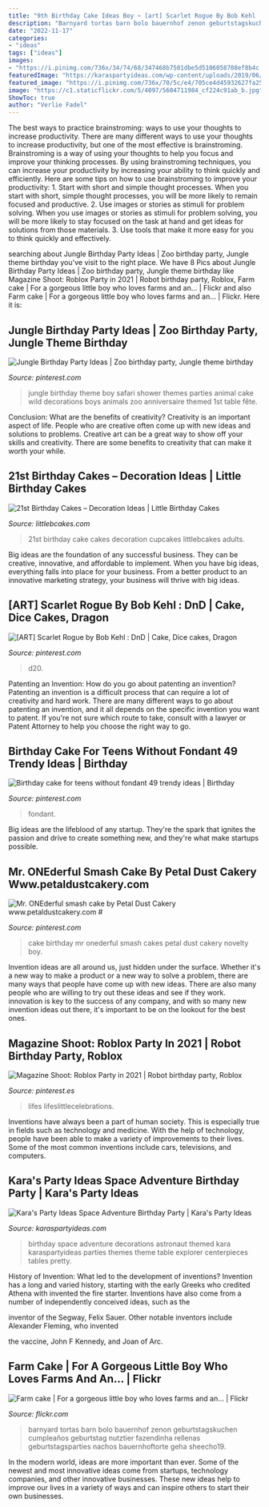 ```yaml
---
title: "9th Birthday Cake Ideas Boy ~ [art] Scarlet Rogue By Bob Kehl : Dnd"
description: "Barnyard tortas barn bolo bauernhof zenon geburtstagskuchen cumpleaños geburtstag nutztier fazendinha rellenas geburtstagsparties nachos bauernhoftorte geha sheecho19"
date: "2022-11-17"
categories:
- "ideas"
tags: ["ideas"]
images:
- "https://i.pinimg.com/736x/34/74/68/347468b7501dbe5d5106058708ef8b4c.jpg"
featuredImage: "https://karaspartyideas.com/wp-content/uploads/2019/06/Space-Adventure-Birthday-Party-via-Karas-Party-Ideas-KarasPartyIdeas.com11.jpeg"
featured_image: "https://i.pinimg.com/736x/70/5c/e4/705ce4d45932627fa2576e101ccafb70.jpg"
image: "https://c1.staticflickr.com/5/4097/5604711984_cf224c91ab_b.jpg"
ShowToc: true
author: "Verlie Fadel"
---
```



The best ways to practice brainstroming: ways to use your thoughts to increase productivity.
There are many different ways to use your thoughts to increase productivity, but one of the most effective is brainstroming. Brainstroming is a way of using your thoughts to help you focus and improve your thinking processes. By using brainstroming techniques, you can increase your productivity by increasing your ability to think quickly and efficiently. Here are some tips on how to use brainstroming to improve your productivity: 1. Start with short and simple thought processes. When you start with short, simple thought processes, you will be more likely to remain focused and productive. 2. Use images or stories as stimuli for problem solving. When you use images or stories as stimuli for problem solving, you will be more likely to stay focused on the task at hand and get ideas for solutions from those materials. 3. Use tools that make it more easy for you to think quickly and effectively.

	

		
searching about Jungle Birthday Party Ideas | Zoo birthday party, Jungle theme birthday you've visit to the right place. We have 8 Pics about Jungle Birthday Party Ideas | Zoo birthday party, Jungle theme birthday like Magazine Shoot: Roblox Party in 2021 | Robot birthday party, Roblox, Farm cake | For a gorgeous little boy who loves farms and an… | Flickr and also Farm cake | For a gorgeous little boy who loves farms and an… | Flickr. Here it is:
		
    
## Jungle Birthday Party Ideas | Zoo Birthday Party, Jungle Theme Birthday

<img loading=lazy src="https://i.pinimg.com/736x/4c/c6/d3/4cc6d33298e3fefd76117d93d9481fe1.jpg" onerror="this.onerror=null;this.src='https://tse4.mm.bing.net/th?id=OIP.wdPK7xG1cATC1SRrl-AGegHaLG&amp;pid=15.1';" alt="Jungle Birthday Party Ideas | Zoo birthday party, Jungle theme birthday">

_Source: pinterest.com_

>jungle birthday theme boy safari shower themes parties animal cake wild decorations boys animals zoo anniversaire themed 1st table fête. 

	

Conclusion: What are the benefits of creativity?
Creativity is an important aspect of life. People who are creative often come up with new ideas and solutions to problems. Creative art can be a great way to show off your skills and creativity. There are some benefits to creativity that can make it worth your while.

    
## 21st Birthday Cakes – Decoration Ideas | Little Birthday Cakes

<img loading=lazy src="http://www.littlebcakes.com/wp-content/uploads/2014/02/21st-Birthday-Cake-Images.jpg" onerror="this.onerror=null;this.src='https://tse4.mm.bing.net/th?id=OIP.-AMWZX2gyPz_UG0hgZ_LWwHaJ4&amp;pid=15.1';" alt="21st Birthday Cakes – Decoration Ideas | Little Birthday Cakes">

_Source: littlebcakes.com_

>21st birthday cake cakes decoration cupcakes littlebcakes adults. 

	

Big ideas are the foundation of any successful business. They can be creative, innovative, and affordable to implement. When you have big ideas, everything falls into place for your business. From a better product to an innovative marketing strategy, your business will thrive with big ideas.

    
## [ART] Scarlet Rogue By Bob Kehl : DnD | Cake, Dice Cakes, Dragon

<img loading=lazy src="https://i.pinimg.com/736x/d8/7b/0f/d87b0fdbade568e45d54d04588d12cfa.jpg" onerror="this.onerror=null;this.src='https://tse2.mm.bing.net/th?id=OIP.KbtWv3QYgwWGs61Jq4YfygHaHa&amp;pid=15.1';" alt="[ART] Scarlet Rogue by Bob Kehl : DnD | Cake, Dice cakes, Dragon">

_Source: pinterest.com_

>d20. 

	

Patenting an Invention: How do you go about patenting an invention?
Patenting an invention is a difficult process that can require a lot of creativity and hard work. There are many different ways to go about patenting an invention, and it all depends on the specific invention you want to patent. If you're not sure which route to take, consult with a lawyer or Patent Attorney to help you choose the right way to go.

    
## Birthday Cake For Teens Without Fondant 49 Trendy Ideas | Birthday

<img loading=lazy src="https://i.pinimg.com/736x/70/5c/e4/705ce4d45932627fa2576e101ccafb70.jpg" onerror="this.onerror=null;this.src='https://tse2.mm.bing.net/th?id=OIP.WROKSNyc2TDp28svAu7fpgAAAA&amp;pid=15.1';" alt="Birthday cake for teens without fondant 49 trendy ideas | Birthday">

_Source: pinterest.com_

>fondant. 

	

Big ideas are the lifeblood of any startup. They're the spark that ignites the passion and drive to create something new, and they're what make startups possible.

    
## Mr. ONEderful Smash Cake By Petal Dust Cakery Www.petaldustcakery.com #

<img loading=lazy src="https://i.pinimg.com/736x/34/74/68/347468b7501dbe5d5106058708ef8b4c.jpg" onerror="this.onerror=null;this.src='https://tse1.mm.bing.net/th?id=OIP.ssQWl5GWtij6nB7FNIeZ3wHaJ3&amp;pid=15.1';" alt="Mr. ONEderful smash cake by Petal Dust Cakery www.petaldustcakery.com #">

_Source: pinterest.com_

>cake birthday mr onederful smash cakes petal dust cakery novelty boy. 

	

Invention ideas are all around us, just hidden under the surface. Whether it's a new way to make a product or a new way to solve a problem, there are many ways that people have come up with new ideas. There are also many people who are willing to try out these ideas and see if they work. innovation is key to the success of any company, and with so many new invention ideas out there, it's important to be on the lookout for the best ones.

    
## Magazine Shoot: Roblox Party In 2021 | Robot Birthday Party, Roblox

<img loading=lazy src="https://i.pinimg.com/736x/71/1f/52/711f52f64bf7b738d9d24bbf49157352.jpg" onerror="this.onerror=null;this.src='https://tse3.mm.bing.net/th?id=OIP.pLfVdhNM9gTDfQ-uIBmMtAHaKX&amp;pid=15.1';" alt="Magazine Shoot: Roblox Party in 2021 | Robot birthday party, Roblox">

_Source: pinterest.es_

>lifes lifeslittlecelebrations. 

	

Inventions have always been a part of human society. This is especially true in fields such as technology and medicine. With the help of technology, people have been able to make a variety of improvements to their lives. Some of the most common inventions include cars, televisions, and computers.

    
## Kara&#039;s Party Ideas Space Adventure Birthday Party | Kara&#039;s Party Ideas

<img loading=lazy src="https://karaspartyideas.com/wp-content/uploads/2019/06/Space-Adventure-Birthday-Party-via-Karas-Party-Ideas-KarasPartyIdeas.com11.jpeg" onerror="this.onerror=null;this.src='https://tse3.mm.bing.net/th?id=OIP.81diPbMpXC1yTorjpW0ZTwHaLH&amp;pid=15.1';" alt="Kara&#039;s Party Ideas Space Adventure Birthday Party | Kara&#039;s Party Ideas">

_Source: karaspartyideas.com_

>birthday space adventure decorations astronaut themed kara karaspartyideas parties themes theme table explorer centerpieces tables pretty. 

	

History of Invention: What led to the development of inventions?
Invention has a long and varied history, starting with the early Greeks who credited Athena with invented the
fire starter. Inventions have also come from a number of independently conceived ideas, such as the

inventor of the Segway, Felix Sauer. Other notable inventors include Alexander Fleming, who invented

the vaccine, John F Kennedy, and Joan of Arc.

    
## Farm Cake | For A Gorgeous Little Boy Who Loves Farms And An… | Flickr

<img loading=lazy src="https://c1.staticflickr.com/5/4097/5604711984_cf224c91ab_b.jpg" onerror="this.onerror=null;this.src='https://tse1.mm.bing.net/th?id=OIP.htJqvdHzK2mGomRkNmhu5QHaLW&amp;pid=15.1';" alt="Farm cake | For a gorgeous little boy who loves farms and an… | Flickr">

_Source: flickr.com_

>barnyard tortas barn bolo bauernhof zenon geburtstagskuchen cumpleaños geburtstag nutztier fazendinha rellenas geburtstagsparties nachos bauernhoftorte geha sheecho19. 

	

In the modern world, ideas are more important than ever. Some of the newest and most innovative ideas come from startups, technology companies, and other innovative businesses. These new ideas help to improve our lives in a variety of ways and can inspire others to start their own businesses.

